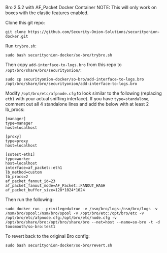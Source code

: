 Bro 2.5.2 with AF_Packet Docker Container
NOTE: This will only work on boxes with the elastic features enabled.

Clone this git repo:
```
git clone https://github.com/Security-Onion-Solutions/securityonion-docker.git
```

Run `trybro.sh`:
```
sudo bash securityonion-docker/so-bro/trybro.sh
```

Then copy `add-interface-to-logs.bro` from this repo to `/opt/bro/share/bro/securityonion/`:
```
sudo cp securityonion-docker/so-bro/add-interface-to-logs.bro /opt/bro/share/bro/securityonion/add-interface-to-logs.bro
```

Modify `/opt/bro/etc/afpnode.cfg` to look similar to the following (replacing `eth1` with your actual sniffing interface). If you have `type=standalone`, comment out all 4 standalone lines and add the below with at least 2 lb_procs:
```
[manager]
type=manager
host=localhost

[proxy]
type=proxy
host=localhost

[sotest-eth1]
type=worker
host=localhost
interface=af_packet::eth1
lb_method=custom
lb_procs=2
af_packet_fanout_id=23
af_packet_fanout_mode=AF_Packet::FANOUT_HASH
af_packet_buffer_size=128*1024*1024
```

Then run the following:
```
sudo docker run --privileged=true -v /nsm/bro/logs:/nsm/bro/logs -v /nsm/bro/spool:/nsm/bro/spool -v /opt/bro/etc:/opt/bro/etc -v /opt/bro/etc/afpnode.cfg:/opt/bro/etc/node.cfg -v /opt/bro/share/bro:/opt/bro/share/bro --net=host --name=so-bro -t -d toosmooth/so-bro:test1
```

To revert back to the original Bro config:
```
sudo bash securityonion-docker/so-bro/revert.sh
```
